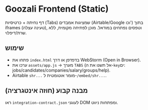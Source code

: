 # Goozali Frontend (Static)

דף נחיתה + כרטיסיות (Tabs) שמציגות אמבדים (Airtable/Google וכו') בתוך iframes (טעינה עצלה), וטפסים נפתחים במודאל.
מוכן לפתיחה מקומית, ללא שרת/דיפלוי.

## שימוש
- פתחו את `index.html` בדפדפן או דרך WebStorm (Open in Browser).
- ערכו את `assets/app.js` → מערך `TABS` (אל תשנו את ה-`key`ים: jobs/candidates/companies/salary/groups/help).
- Airtable `shr...` מומר אוטומטית ל-`/embed/shr...`.

## מבנה קבוע (חוזה אינטגרציה)
ראו `integration-contract.json` לעוגני DOM ומפתחות ניווט.
